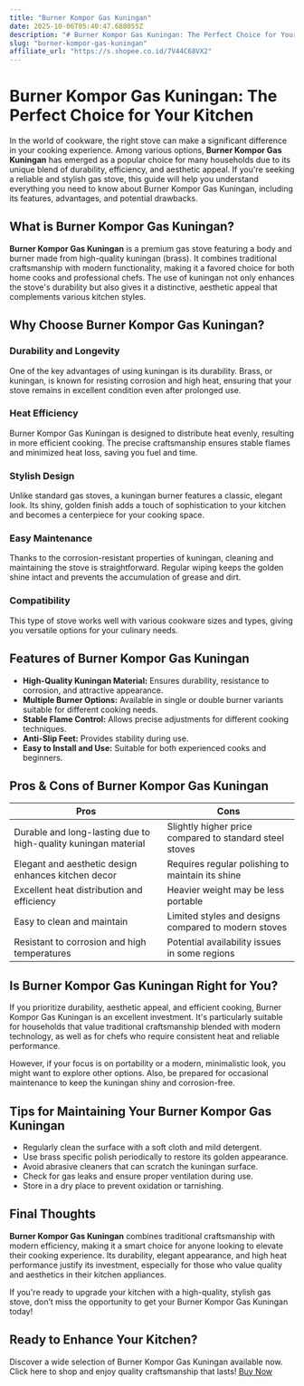 ```yaml
---
title: "Burner Kompor Gas Kuningan"
date: 2025-10-06T05:40:47.688055Z
description: "# Burner Kompor Gas Kuningan: The Perfect Choice for Your Kitchen..."
slug: "burner-kompor-gas-kuningan"
affiliate_url: "https://s.shopee.co.id/7V44C68VX2"
---
```

# Burner Kompor Gas Kuningan: The Perfect Choice for Your Kitchen

In the world of cookware, the right stove can make a significant difference in your cooking experience. Among various options, **Burner Kompor Gas Kuningan** has emerged as a popular choice for many households due to its unique blend of durability, efficiency, and aesthetic appeal. If you're seeking a reliable and stylish gas stove, this guide will help you understand everything you need to know about Burner Kompor Gas Kuningan, including its features, advantages, and potential drawbacks.

## What is Burner Kompor Gas Kuningan?

**Burner Kompor Gas Kuningan** is a premium gas stove featuring a body and burner made from high-quality kuningan (brass). It combines traditional craftsmanship with modern functionality, making it a favored choice for both home cooks and professional chefs. The use of kuningan not only enhances the stove's durability but also gives it a distinctive, aesthetic appeal that complements various kitchen styles.

## Why Choose Burner Kompor Gas Kuningan?

### Durability and Longevity
One of the key advantages of using kuningan is its durability. Brass, or kuningan, is known for resisting corrosion and high heat, ensuring that your stove remains in excellent condition even after prolonged use.

### Heat Efficiency
Burner Kompor Gas Kuningan is designed to distribute heat evenly, resulting in more efficient cooking. The precise craftsmanship ensures stable flames and minimized heat loss, saving you fuel and time.

### Stylish Design
Unlike standard gas stoves, a kuningan burner features a classic, elegant look. Its shiny, golden finish adds a touch of sophistication to your kitchen and becomes a centerpiece for your cooking space.

### Easy Maintenance
Thanks to the corrosion-resistant properties of kuningan, cleaning and maintaining the stove is straightforward. Regular wiping keeps the golden shine intact and prevents the accumulation of grease and dirt.

### Compatibility
This type of stove works well with various cookware sizes and types, giving you versatile options for your culinary needs.

## Features of Burner Kompor Gas Kuningan

- **High-Quality Kuningan Material:** Ensures durability, resistance to corrosion, and attractive appearance.
- **Multiple Burner Options:** Available in single or double burner variants suitable for different cooking needs.
- **Stable Flame Control:** Allows precise adjustments for different cooking techniques.
- **Anti-Slip Feet:** Provides stability during use.
- **Easy to Install and Use:** Suitable for both experienced cooks and beginners.

## Pros & Cons of Burner Kompor Gas Kuningan

| Pros | Cons |
| --- | --- |
| Durable and long-lasting due to high-quality kuningan material | Slightly higher price compared to standard steel stoves |
| Elegant and aesthetic design enhances kitchen decor | Requires regular polishing to maintain its shine |
| Excellent heat distribution and efficiency | Heavier weight may be less portable |
| Easy to clean and maintain | Limited styles and designs compared to modern stoves |
| Resistant to corrosion and high temperatures | Potential availability issues in some regions |

## Is Burner Kompor Gas Kuningan Right for You?

If you prioritize durability, aesthetic appeal, and efficient cooking, Burner Kompor Gas Kuningan is an excellent investment. It's particularly suitable for households that value traditional craftsmanship blended with modern technology, as well as for chefs who require consistent heat and reliable performance.

However, if your focus is on portability or a modern, minimalistic look, you might want to explore other options. Also, be prepared for occasional maintenance to keep the kuningan shiny and corrosion-free.

## Tips for Maintaining Your Burner Kompor Gas Kuningan

- Regularly clean the surface with a soft cloth and mild detergent.
- Use brass specific polish periodically to restore its golden appearance.
- Avoid abrasive cleaners that can scratch the kuningan surface.
- Check for gas leaks and ensure proper ventilation during use.
- Store in a dry place to prevent oxidation or tarnishing.

## Final Thoughts

**Burner Kompor Gas Kuningan** combines traditional craftsmanship with modern efficiency, making it a smart choice for anyone looking to elevate their cooking experience. Its durability, elegant appearance, and high heat performance justify its investment, especially for those who value quality and aesthetics in their kitchen appliances.

If you're ready to upgrade your kitchen with a high-quality, stylish gas stove, don’t miss the opportunity to get your Burner Kompor Gas Kuningan today!

## Ready to Enhance Your Kitchen?

Discover a wide selection of Burner Kompor Gas Kuningan available now. Click here to shop and enjoy quality craftsmanship that lasts! [Buy Now](https://s.shopee.co.id/7V44C68VX2)